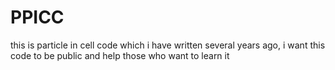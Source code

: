# PPICC
this is particle in cell code which i have written several years ago, i want this code to be public and help those who want to learn it
